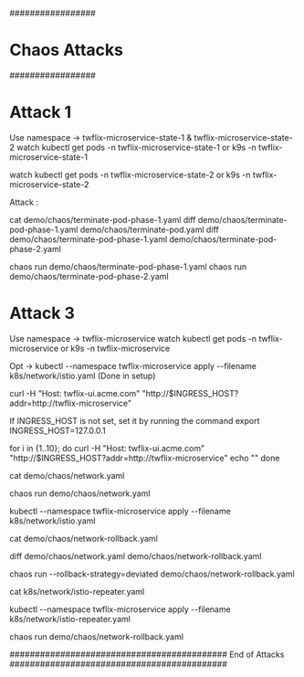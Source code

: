 #################
# Chaos Attacks #
#################

# Attack 1

Use namespace -> twflix-microservice-state-1 & twflix-microservice-state-2
watch kubectl get pods -n twflix-microservice-state-1
                or 
k9s -n twflix-microservice-state-1

watch kubectl get pods -n twflix-microservice-state-2
                or 
k9s -n twflix-microservice-state-2

Attack :

cat demo/chaos/terminate-pod-phase-1.yaml
diff demo/chaos/terminate-pod-phase-1.yaml demo/chaos/terminate-pod.yaml
diff demo/chaos/terminate-pod-phase-1.yaml demo/chaos/terminate-pod-phase-2.yaml

chaos run demo/chaos/terminate-pod-phase-1.yaml
chaos run demo/chaos/terminate-pod-phase-2.yaml

# Attack 3

Use namespace -> twflix-microservice
watch kubectl get pods -n twflix-microservice
                or
k9s -n twflix-microservice

Opt -> kubectl --namespace twflix-microservice apply --filename k8s/network/istio.yaml (Done in setup)

curl -H "Host: twflix-ui.acme.com" "http://$INGRESS_HOST?addr=http://twflix-microservice"

If INGRESS_HOST is not set, set it by running the command 
export INGRESS_HOST=127.0.0.1

for i in {1..10}; 
do 
curl -H "Host: twflix-ui.acme.com" "http://$INGRESS_HOST?addr=http://twflix-microservice" 
echo ""
done

cat demo/chaos/network.yaml

chaos run demo/chaos/network.yaml

kubectl --namespace twflix-microservice apply --filename k8s/network/istio.yaml

cat demo/chaos/network-rollback.yaml

diff demo/chaos/network.yaml demo/chaos/network-rollback.yaml

chaos run --rollback-strategy=deviated demo/chaos/network-rollback.yaml

cat k8s/network/istio-repeater.yaml

kubectl --namespace twflix-microservice apply --filename k8s/network/istio-repeater.yaml

chaos run demo/chaos/network-rollback.yaml 


########################################### End of Attacks ###########################################



